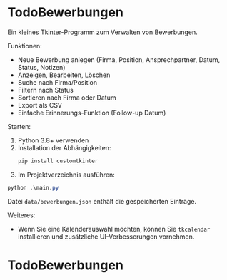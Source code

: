# TodoBewerbungen

Ein kleines Tkinter-Programm zum Verwalten von Bewerbungen.

Funktionen:
- Neue Bewerbung anlegen (Firma, Position, Ansprechpartner, Datum, Status, Notizen)
- Anzeigen, Bearbeiten, Löschen
- Suche nach Firma/Position
- Filtern nach Status
- Sortieren nach Firma oder Datum
- Export als CSV
- Einfache Erinnerungs-Funktion (Follow-up Datum)

Starten:

1. Python 3.8+ verwenden
2. Installation der Abhängigkeiten:
   ```powershell
   pip install customtkinter
   ```
3. Im Projektverzeichnis ausführen:

```powershell
python .\main.py
```

Datei `data/bewerbungen.json` enthält die gespeicherten Einträge.

Weiteres:
- Wenn Sie eine Kalenderauswahl möchten, können Sie `tkcalendar` installieren und zusätzliche UI-Verbesserungen vornehmen.
# TodoBewerbungen